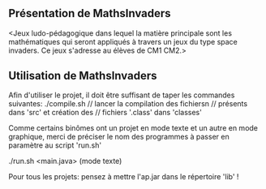 # <MathsInvaders>

<Verquin Corentin> <Vanderaspoilden Rodolphe>

## Présentation de MathsInvaders

<Jeux ludo-pédagogique dans lequel la matière principale sont 
les mathématiques qui seront appliqués à travers
un jeux du type space invaders. Ce jeux s'adresse au élèves de CM1 CM2.>

## Utilisation de MathsInvaders

Afin d'utiliser le projet, il doit être suffisant de taper les 
commandes suivantes:
./compile.sh            // lancer la compilation des fichiersn
                        // présents dans 'src' et création des 
                        // fichiers '.class' dans 'classes'

Comme certains binômes ont un projet en mode texte et un autre 
en mode graphique, merci de préciser le nom des programmes à 
passer en paramètre au script 'run.sh'

./run.sh <main.java>     (mode texte)

Pour tous les projets: pensez à mettre l'ap.jar dans le répertoire 'lib' !


